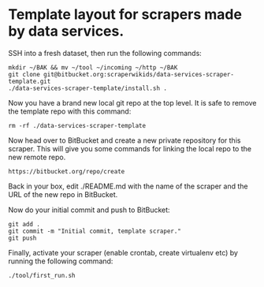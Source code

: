 # Template layout for scrapers made by data services.

SSH into a fresh dataset, then run the following commands:

    mkdir ~/BAK && mv ~/tool ~/incoming ~/http ~/BAK
    git clone git@bitbucket.org:scraperwikids/data-services-scraper-template.git
    ./data-services-scraper-template/install.sh .

Now you have a brand new local git repo at the top level. It is safe to remove
the template repo with this command:

    rm -rf ./data-services-scraper-template

Now head over to BitBucket and create a new private repository for this
scraper. This will give you some commands for linking the local repo to
the new remote repo.

    https://bitbucket.org/repo/create

Back in your box, edit ./README.md with the name of the scraper and the URL of
the new repo in BitBucket.

Now do your initial commit and push to BitBucket:

    git add .
    git commit -m "Initial commit, template scraper."
    git push

Finally, activate your scraper (enable crontab, create virtualenv etc) by
running the following command:

    ./tool/first_run.sh
